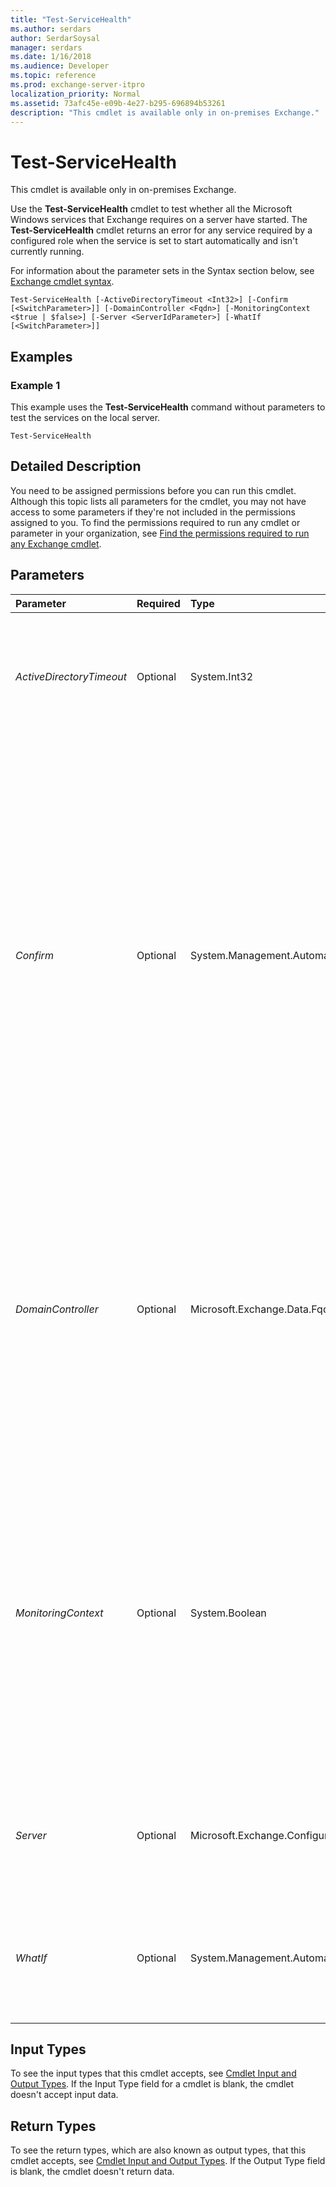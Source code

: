 ```yaml
---
title: "Test-ServiceHealth"
ms.author: serdars
author: SerdarSoysal
manager: serdars
ms.date: 1/16/2018
ms.audience: Developer
ms.topic: reference
ms.prod: exchange-server-itpro
localization_priority: Normal
ms.assetid: 73afc45e-e09b-4e27-b295-696894b53261
description: "This cmdlet is available only in on-premises Exchange."
---
```


# Test-ServiceHealth

This cmdlet is available only in on-premises Exchange. 
  
Use the **Test-ServiceHealth** cmdlet to test whether all the Microsoft Windows services that Exchange requires on a server have started. The **Test-ServiceHealth** cmdlet returns an error for any service required by a configured role when the service is set to start automatically and isn't currently running.
  
For information about the parameter sets in the Syntax section below, see [Exchange cmdlet syntax](https://technet.microsoft.com/library/bb123552.aspx). 
  
```
Test-ServiceHealth [-ActiveDirectoryTimeout <Int32>] [-Confirm [<SwitchParameter>]] [-DomainController <Fqdn>] [-MonitoringContext <$true | $false>] [-Server <ServerIdParameter>] [-WhatIf [<SwitchParameter>]]

```

## Examples
<a name="Examples"> </a>

### Example 1

This example uses the **Test-ServiceHealth** command without parameters to test the services on the local server.
  
```
Test-ServiceHealth
```

## Detailed Description
<a name="DetailedDescription"> </a>

You need to be assigned permissions before you can run this cmdlet. Although this topic lists all parameters for the cmdlet, you may not have access to some parameters if they're not included in the permissions assigned to you. To find the permissions required to run any cmdlet or parameter in your organization, see [Find the permissions required to run any Exchange cmdlet](https://technet.microsoft.com/library/mt432940.aspx).
  
## Parameters
<a name="DetailedDescription"> </a>

|**Parameter**|**Required**|**Type**|**Description**|
|:-----|:-----|:-----|:-----|
| _ActiveDirectoryTimeout_ <br/> |Optional  <br/> |System.Int32  <br/> |The _ActiveDirectoryTimeout_ parameter specifies the amount of time, in seconds, allowed for each Active Directory operation to complete before the operation times out. The default value is 15 seconds. <br/> |
| _Confirm_ <br/> |Optional  <br/> |System.Management.Automation.SwitchParameter  <br/> | The _Confirm_ switch specifies whether to show or hide the confirmation prompt. How this switch affects the cmdlet depends on if the cmdlet requires confirmation before proceeding. <br/>  Destructive cmdlets (for example, **Remove-\*** cmdlets) have a built-in pause that forces you to acknowledge the command before proceeding. For these cmdlets, you can skip the confirmation prompt by using this exact syntax: `-Confirm:$false`.  <br/>  Most other cmdlets (for example, **New-\*** and **Set-\*** cmdlets) don't have a built-in pause. For these cmdlets, specifying the _Confirm_ switch without a value introduces a pause that forces you acknowledge the command before proceeding. <br/> |
| _DomainController_ <br/> |Optional  <br/> |Microsoft.Exchange.Data.Fqdn  <br/> |The _DomainController_ parameter specifies the domain controller that's used by this cmdlet to read data from or write data to Active Directory. You identify the domain controller by its fully qualified domain name (FQDN). For example, `dc01.contoso.com`.  <br/> The _DomainController_ parameter isn't supported on Edge Transport servers. An Edge Transport server uses the local instance of Active Directory Lightweight Directory Services (AD LDS) to read and write data. <br/> |
| _MonitoringContext_ <br/> |Optional  <br/> |System.Boolean  <br/> |The _MonitoringContext_ parameter specifies whether to include the associated monitoring events and performance counters in the results. Valid values for this parameter are `$true` or `$false`. The default value is  `$false`. If you specify the value  `$true`, the monitoring events and performance counters are included in the command results. Typically, you include the monitoring events and performance counters in the results when the output is passed to MicrosoftSystem Center Operations Manager (SCOM).  <br/> |
| _Server_ <br/> |Optional  <br/> |Microsoft.Exchange.Configuration.Tasks.ServerIdParameter  <br/> |The _Server_ parameter specifies the server on which to check that the required services are running. If you don't specify this parameter, the command checks the services on the local server. <br/> |
| _WhatIf_ <br/> |Optional  <br/> |System.Management.Automation.SwitchParameter  <br/> |The _WhatIf_ switch simulates the actions of the command. You can use this switch to view the changes that would occur without actually applying those changes. You don't need to specify a value with this switch. <br/> |
   
## Input Types
<a name="InputTypes"> </a>

To see the input types that this cmdlet accepts, see [Cmdlet Input and Output Types](http://go.microsoft.com/fwlink/p/?linkId=616387). If the Input Type field for a cmdlet is blank, the cmdlet doesn't accept input data. 
  
## Return Types
<a name="ReturnTypes"> </a>

To see the return types, which are also known as output types, that this cmdlet accepts, see [Cmdlet Input and Output Types](http://go.microsoft.com/fwlink/p/?linkId=616387). If the Output Type field is blank, the cmdlet doesn't return data. 
  

